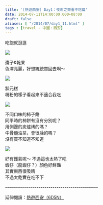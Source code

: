 ```yaml
---
title: '[熱遊西安] Day1：夜市之齋看不吃篇'
date: 2014-07-11T14:00:00.000+08:00
draft: false
aliases: [ "/2014/07/day1_11.html" ]
tags : [travel - 中國・西安]
---
```


吃飽就逛逛  

![](/images/xian1e.jpg)

棗子&乾果  
色澤亮麗，好想統統買回去啊～  

![](/images/xian1e1.jpg)

狀元糕  
粉粉的樣子看起來不適合我吃  

![](/images/xian1e2.jpg)

不同口味的柿子餅  
同平時的柿餅有沒有分別呢？  
用側邊的炭爐烤的嗎？  
牛骨髓油茶，會很臊的嗎？  
沒有買不知道不知道  

![](/images/xian1e3.jpg)

好有鑊氣呢～ 不過這也太熱了吧  
蝦仔（龍蝦仔？）顏色好鮮豔  
其實東西很吸睛  
不過太飽實在吃不下  
  
\-----------------------------------------------  
  
延伸閱讀：[熱遊西安（6D5N）](https://hidie.net/xian6d5n/)
